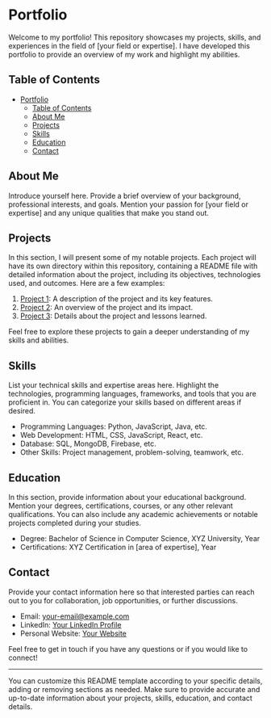 # Portfolio

Welcome to my portfolio! This repository showcases my projects, skills, and experiences in the field of [your field or expertise]. I have developed this portfolio to provide an overview of my work and highlight my abilities.

## Table of Contents

- [Portfolio](#portfolio)
  - [Table of Contents](#table-of-contents)
  - [About Me](#about-me)
  - [Projects](#projects)
  - [Skills](#skills)
  - [Education](#education)
  - [Contact](#contact)

## About Me

Introduce yourself here. Provide a brief overview of your background, professional interests, and goals. Mention your passion for [your field or expertise] and any unique qualities that make you stand out.

## Projects

In this section, I will present some of my notable projects. Each project will have its own directory within this repository, containing a README file with detailed information about the project, including its objectives, technologies used, and outcomes. Here are a few examples:

1. [Project 1](projects/project1/README.md): A description of the project and its key features.
2. [Project 2](projects/project2/README.md): An overview of the project and its impact.
3. [Project 3](projects/project3/README.md): Details about the project and lessons learned.

Feel free to explore these projects to gain a deeper understanding of my skills and abilities.

## Skills

List your technical skills and expertise areas here. Highlight the technologies, programming languages, frameworks, and tools that you are proficient in. You can categorize your skills based on different areas if desired.

- Programming Languages: Python, JavaScript, Java, etc.
- Web Development: HTML, CSS, JavaScript, React, etc.
- Database: SQL, MongoDB, Firebase, etc.
- Other Skills: Project management, problem-solving, teamwork, etc.

## Education

In this section, provide information about your educational background. Mention your degrees, certifications, courses, or any other relevant qualifications. You can also include any academic achievements or notable projects completed during your studies.

- Degree: Bachelor of Science in Computer Science, XYZ University, Year
- Certifications: XYZ Certification in [area of expertise], Year

## Contact

Provide your contact information here so that interested parties can reach out to you for collaboration, job opportunities, or further discussions.

- Email: your-email@example.com
- LinkedIn: [Your LinkedIn Profile](https://www.linkedin.com/in/your-profile/)
- Personal Website: [Your Website](https://www.yourwebsite.com)

Feel free to get in touch if you have any questions or if you would like to connect!

---

You can customize this README template according to your specific details, adding or removing sections as needed. Make sure to provide accurate and up-to-date information about your projects, skills, education, and contact details.
